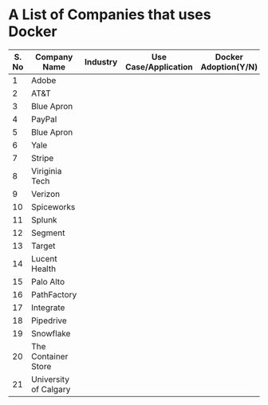 # A List of Companies that uses Docker 


| S. No | Company Name      | Industry | Use Case/Application | Docker Adoption(Y/N)                    |
|-------------------|-----------------------------|---------------|---------------|---------------|
| 1 |  Adobe |  | |
| 2|  AT&T |  | |
| 3 |  Blue Apron |  | |
| 4 | PayPal |  | |
| 5 |  Blue Apron |  | |
| 6 |  Yale |  | |
| 7 |  Stripe |  | |
| 8 |  Viriginia Tech |  | |
| 9 |  Verizon |  | |
| 10 | Spiceworks |  | |
| 11 | Splunk |  | |
| 12 | Segment |  | |
| 13 | Target |  | |
| 14 | Lucent Health |  | |
| 15 | Palo Alto |  | |
| 16 | PathFactory |  | |
| 17 | Integrate |  | |
| 18 | Pipedrive|  | |
| 19 | Snowflake|  | |
| 20 | The Container Store|  | |
| 21 | University of Calgary |||
